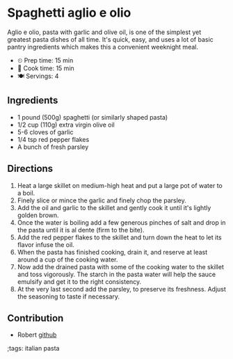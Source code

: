# Spaghetti aglio e olio

Aglio e olio, pasta with garlic and olive oil, is one of the simplest yet
greatest pasta dishes of all time. It's quick, easy, and uses a lot of basic
pantry ingredients which makes this a convenient weeknight meal.

- ⏲ Prep time: 15 min
- 🍳 Cook time: 15 min
- 🍽 Servings: 4

## Ingredients

- 1 pound (500g) spaghetti (or similarly shaped pasta)
- 1/2 cup (110g) extra virgin olive oil
- 5-6 cloves of garlic
- 1/4 tsp red pepper flakes
- A bunch of fresh parsley

## Directions

1. Heat a large skillet on medium-high heat and put a large pot of water to a boil.
2. Finely slice or mince the garlic and finely chop the parsley.
3. Add the oil and garlic to the skillet and gently cook it until it's lightly golden brown.
4. Once the water is boiling add a few generous pinches of salt and drop in the pasta until it is al dente (firm to the bite).
5. Add the red pepper flakes to the skillet and turn down the heat to let its flavor infuse the oil.
6. When the pasta has finished cooking, drain it, and reserve at least around a cup of the cooking water.
7. Now add the drained pasta with some of the cooking water to the skillet and toss vigorously. The starch in the pasta water will help the sauce emulsify and get it to the right consistency.
8. At the very last second add the parsley, to preserve its freshness. Adjust the seasoning to taste if necessary.

## Contribution

- Robert [github](https://github.com/robert5800)

;tags: italian pasta
